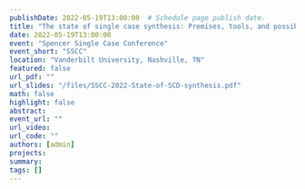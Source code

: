 ```yaml
---
publishDate: 2022-05-19T13:00:00  # Schedule page publish date.
title: "The state of single case synthesis: Premises, tools, and possibilities"
date: 2022-05-19T13:00:00
event: "Spencer Single Case Conference"
event_short: "SSCC"
location: "Vanderbilt University, Nashville, TN"
featured: false
url_pdf: ""
url_slides: "/files/SSCC-2022-State-of-SCD-synthesis.pdf"
math: false
highlight: false
abstract: 
event_url: ""
url_video: 
url_code: ""
authors: [admin]
projects: 
summary: 
tags: []
---
```

